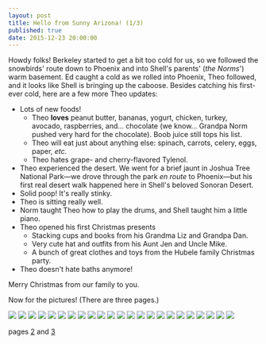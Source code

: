 ```yaml
---
layout: post
title: Hello from Sunny Arizona! (1/3)
published: true
date: 2015-12-23 20:00:00
---
```


Howdy folks! Berkeley started to get a bit too cold for us, so we followed the snowbirds' route down to Phoenix and into Shell's parents' (*the Norms*') warm basement. Ed caught a cold as we rolled into Phoenix, Theo followed, and it looks like Shell is bringing up the caboose. Besides catching his first-ever cold, here are a few more Theo updates:

- Lots of new foods!
  - Theo **loves** peanut butter, bananas, yogurt, chicken, turkey, avocado, raspberries, and... chocolate (we know... Grandpa Norm pushed very hard for the chocolate). Boob juice still tops his list.
  - Theo will eat just about anything else: spinach, carrots, celery, eggs, paper, *etc.*
  - Theo hates grape- and cherry-flavored Tylenol.
- Theo experienced the desert. We went for a brief jaunt in Joshua Tree National Park—we drove through the park *en route* to Phoenix—but his first real desert walk happened here in Shell's beloved Sonoran Desert.
- Solid poop! It's really stinky.
- Theo is sitting really well.
- Norm taught Theo how to play the drums, and Shell taught him a little piano.
- Theo opened his first Christmas presents
  - Stacking cups and books from his Grandma Liz and Grandpa Dan.
  - Very cute hat and outfits from his Aunt Jen and Uncle Mike.
  - A bunch of great clothes and toys from the Hubele family Christmas party.
- Theo doesn't hate baths anymore!

Merry Christmas from our family to you.

Now for the pictures! (There are three pages.)

![](https://dl.dropboxusercontent.com/u/72656879/Theo/Sets18and19Favorites/DSCF10182.jpg)
![](https://dl.dropboxusercontent.com/u/72656879/Theo/Sets18and19Favorites/DSCF10190.jpg)
![](https://dl.dropboxusercontent.com/u/72656879/Theo/Sets18and19Favorites/DSCF10206.jpg)
![](https://dl.dropboxusercontent.com/u/72656879/Theo/Sets18and19Favorites/DSCF10215.jpg)
![](https://dl.dropboxusercontent.com/u/72656879/Theo/Sets18and19Favorites/DSCF10226.jpg)
![](https://dl.dropboxusercontent.com/u/72656879/Theo/Sets18and19Favorites/DSCF10231.jpg)
![](https://dl.dropboxusercontent.com/u/72656879/Theo/Sets18and19Favorites/DSCF10246.jpg)
![](https://dl.dropboxusercontent.com/u/72656879/Theo/Sets18and19Favorites/DSCF10254.jpg)
![](https://dl.dropboxusercontent.com/u/72656879/Theo/Sets18and19Favorites/DSCF10262.jpg)
![](https://dl.dropboxusercontent.com/u/72656879/Theo/Sets18and19Favorites/DSCF10264.jpg)
![](https://dl.dropboxusercontent.com/u/72656879/Theo/Sets18and19Favorites/DSCF10277.jpg)
![](https://dl.dropboxusercontent.com/u/72656879/Theo/Sets18and19Favorites/DSCF10285.jpg)
![](https://dl.dropboxusercontent.com/u/72656879/Theo/Sets18and19Favorites/DSCF10286.jpg)
![](https://dl.dropboxusercontent.com/u/72656879/Theo/Sets18and19Favorites/DSCF10289.jpg)
![](https://dl.dropboxusercontent.com/u/72656879/Theo/Sets18and19Favorites/DSCF10305.jpg)
![](https://dl.dropboxusercontent.com/u/72656879/Theo/Sets18and19Favorites/DSCF10327.jpg)
![](https://dl.dropboxusercontent.com/u/72656879/Theo/Sets18and19Favorites/DSCF10334.jpg)
![](https://dl.dropboxusercontent.com/u/72656879/Theo/Sets18and19Favorites/DSCF10336.jpg)
![](https://dl.dropboxusercontent.com/u/72656879/Theo/Sets18and19Favorites/DSCF10345.jpg)
![](https://dl.dropboxusercontent.com/u/72656879/Theo/Sets18and19Favorites/DSCF10351.jpg)
![](https://dl.dropboxusercontent.com/u/72656879/Theo/Sets18and19Favorites/DSCF10359.jpg)
![](https://dl.dropboxusercontent.com/u/72656879/Theo/Sets18and19Favorites/DSCF10388.jpg)
![](https://dl.dropboxusercontent.com/u/72656879/Theo/Sets18and19Favorites/DSCF10397.jpg)

pages [2](http://www.teamrubin.us/sunny-arizona-ii/) and [3](http://www.teamrubin.us/sunny-arizona-iii/)
